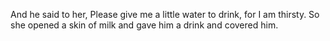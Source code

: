And he said to her, Please give me a little water to drink, for I am thirsty. So she opened a skin of milk and gave him a drink and covered him.
